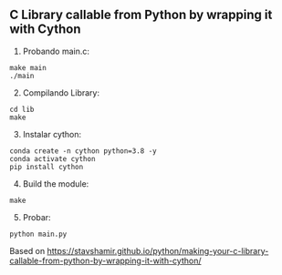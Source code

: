 ## C Library callable from Python by wrapping it with Cython

1. Probando main.c:
```
make main
./main
```

2. Compilando Library:
```
cd lib
make
```

3. Instalar cython:
```
conda create -n cython python=3.8 -y
conda activate cython
pip install cython
```

4. Build the module:
```
make
```

5. Probar:
```
python main.py
```


Based on https://stavshamir.github.io/python/making-your-c-library-callable-from-python-by-wrapping-it-with-cython/
